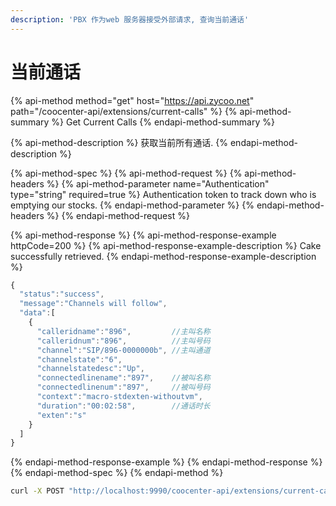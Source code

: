 ```yaml
---
description: 'PBX 作为web 服务器接受外部请求, 查询当前通话'
---
```


# 当前通话

{% api-method method="get" host="https://api.zycoo.net" path="/coocenter-api/extensions/current-calls" %}
{% api-method-summary %}
Get Current Calls
{% endapi-method-summary %}

{% api-method-description %}
获取当前所有通话.
{% endapi-method-description %}

{% api-method-spec %}
{% api-method-request %}
{% api-method-headers %}
{% api-method-parameter name="Authentication" type="string" required=true %}
Authentication token to track down who is emptying our stocks.
{% endapi-method-parameter %}
{% endapi-method-headers %}
{% endapi-method-request %}

{% api-method-response %}
{% api-method-response-example httpCode=200 %}
{% api-method-response-example-description %}
Cake successfully retrieved.
{% endapi-method-response-example-description %}

```javascript
{
  "status":"success",
  "message":"Channels will follow",
  "data":[
    {
      "calleridname":"896",         //主叫名称
      "calleridnum":"896",          //主叫号码
      "channel":"SIP/896-0000000b",	//主叫通道
      "channelstate":"6",
      "channelstatedesc":"Up",
      "connectedlinename":"897",    //被叫名称
      "connectedlinenum":"897",	    //被叫号码
      "context":"macro-stdexten-withoutvm",
      "duration":"00:02:58",        //通话时长
      "exten":"s"
    }
  ]
}
```
{% endapi-method-response-example %}
{% endapi-method-response %}
{% endapi-method-spec %}
{% endapi-method %}

```bash
curl -X POST "http://localhost:9990/coocenter-api/extensions/current-calls" -H "accept: application/json"
```

